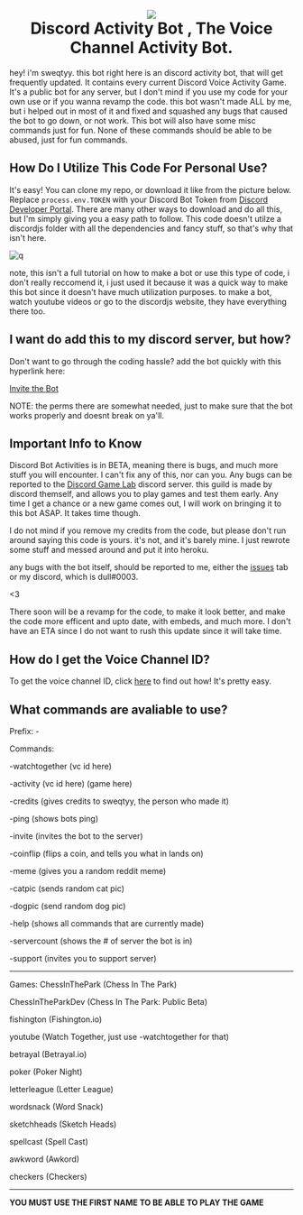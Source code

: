 <h1 align="center"> 
  <br>
  <a href="https://github.com/sweqtyy/DiscordActivityBot"><img src="https://user-images.githubusercontent.com/58605906/135195801-36181fdc-080b-417e-8f25-497b0b5662dc.gif"></a>
  <br>
	 Discord Activity Bot , The Voice Channel Activity Bot.

  <br>
</h1>


hey! i'm sweqtyy. this bot right here is an discord activity bot, that will get frequently updated. It contains every current Discord Voice Activity Game. It's a public bot for any server, but I don't mind if you use my code for your own use or if you wanna revamp the code. this bot wasn't made ALL by me, but i helped out in most of it and fixed and squashed any bugs that caused the bot to go down, or not work. This bot will also have some misc commands just for fun. None of these commands should be able to be abused, just for fun commands.

## How Do I Utilize This Code For Personal Use?
It's easy! You can clone my repo, or download it like from the picture below. Replace `process.env.TOKEN` with your Discord Bot Token from [Discord Developer Portal](https://discord.com/developers/applications). There are many other ways to download and do all this, but I'm simply giving you a easy path to follow. This code doesn't utilze a discordjs folder with all the dependencies and fancy stuff, so that's why that isn't here.

![q](https://user-images.githubusercontent.com/58605906/132250938-f9cd9912-448c-490e-9e45-b698b1150872.PNG)


note, this isn't a full tutorial on how to make a bot or use this type of code, i don't really reccomend it, i just used it because it was a quick way to make this bot since it doesn't have much utilization purposes. to make a bot, watch youtube videos or go to the discordjs website, they have everything there too.

## I want do add this to my discord server, but how?

Don't want to go through the coding hassle? add the bot quickly with this hyperlink here:

[Invite the Bot](https://discord.com/oauth2/authorize?client_id=751195834468532296&permissions=240519605457&scope=bot) 

NOTE: the perms there are somewhat needed, just to make sure that the bot works properly and doesnt break on ya'll. 

## Important Info to Know

Discord Bot Activities is in BETA, meaning there is bugs, and much more stuff you will encounter. I can't fix any of this, nor can you. Any bugs can be reported to the [Discord Game Lab](https://discord.com/invite/discordgameslab) discord server. this guild is made by discord themself, and allows you to play games and test them early. Any time I get a chance or a new game comes out, I will work on bringing it to this bot ASAP. It takes time though.


I do not mind if you remove my credits from the code, but please don't run around saying this code is yours. it's not, and it's barely mine. I just rewrote some stuff and messed around and put it into heroku.

any bugs with the bot itself, should be reported to me, either the [issues](https://github.com/sweqtyy/BSIBOT/issues) tab or my discord, which is dull#0003.

<3

There soon will be a revamp for the code, to make it look better, and make the code more efficent and upto date, with embeds, and much more. I don't have an ETA since I do not want to rush this update since it will take time.

## How do I get the Voice Channel ID?

To get the voice channel ID, click [here](https://support.discord.com/hc/en-us/articles/206346498-Where-can-I-find-my-User-Server-Message-ID-) to find out how! It's pretty easy.


## What commands are avaliable to use?

Prefix: -

Commands:

-watchtogether (vc id here)

-activity (vc id here) (game here)

-credits (gives credits to sweqtyy, the person who made it)

-ping (shows bots ping)

-invite (invites the bot to the server)

-coinflip (flips a coin, and tells you what in lands on)

-meme (gives you a random reddit meme)

-catpic (sends random cat pic)

-dogpic (send random dog pic)

-help (shows all commands that are currently made)

-servercount (shows the # of server the bot is in)

-support (invites you to support server)


-------------------------------

Games:
ChessInThePark (Chess In The Park)

ChessInTheParkDev (Chess In The Park: Public Beta)

fishington (Fishington.io)

youtube (Watch Together, just use -watchtogether for that)

betrayal (Betrayal.io)

poker (Poker Night)

letterleague (Letter League)

wordsnack (Word Snack)

sketchheads (Sketch Heads)

spellcast (Spell Cast)

awkword (Awkord)

checkers (Checkers)

-------------------------------

**YOU MUST USE THE FIRST NAME TO BE ABLE TO PLAY THE GAME**
